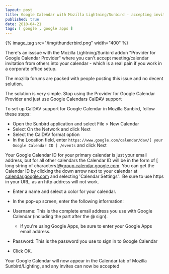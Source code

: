```yaml
--- 
layout: post
title: Google Calendar with Mozilla Lightning/Sunbird - accepting invites solution
published: true
date: 2010-04-21
tags: [ google , google apps ]
---
```

{% image_tag src="/img/thunderbird.png" width="400" %}

There's an isssue with the Mozilla Lightning/Sunbird addon "Provider for Google Calendar Provider"
where you can't accept meeting/calendar invitation from others into your calendar - which is a real pain if you work in a corporate office setup. 

The mozilla forums are packed with people posting this issue and no decent solution.

The solution is very simple. Stop using the Provider for Google Calendar Provider and just use Google Calendars CalDAV support 

To set up CalDAV support for Google Calendar in Mozilla Sunbird, follow these steps:

- Open the Sunbird application and select File > New Calendar
- Select On the Network and click Next
- Select the CalDAV format option
- In the Location field, enter `https://www.google.com/calendar/dav/[ your Google Calendar ID ] /events` and click Next

Your Google Calendar ID for your primary calendar is just your email address, but for all other calendars the Calendar ID will be in the form of [ long string of characters]@<a href="http://group.calendar.google.com">group.calendar.google.com</a>. You can get the Calendar ID by clicking the down arrow next to your calendar at <a href="http://calendar.google.com">calendar.google.com</a> and selecting 'Calendar Settings'.  Be sure to use https in your URL, as an http address will not work.

- Enter a name and select a color for your calendar.
- In the pop-up screen, enter the following information:
- Username: This is the complete email address you use with Google Calendar (including the part after the @ sign). 
  - If you're using Google Apps, be sure to enter your Google Apps email address. 

- Password: This is the password you use to sign in to Google Calendar 
- Click OK.

Your Google Calendar will now appear in the Calendar tab of Mozilla Sunbird/Lighting, and any invites can now be accepted
